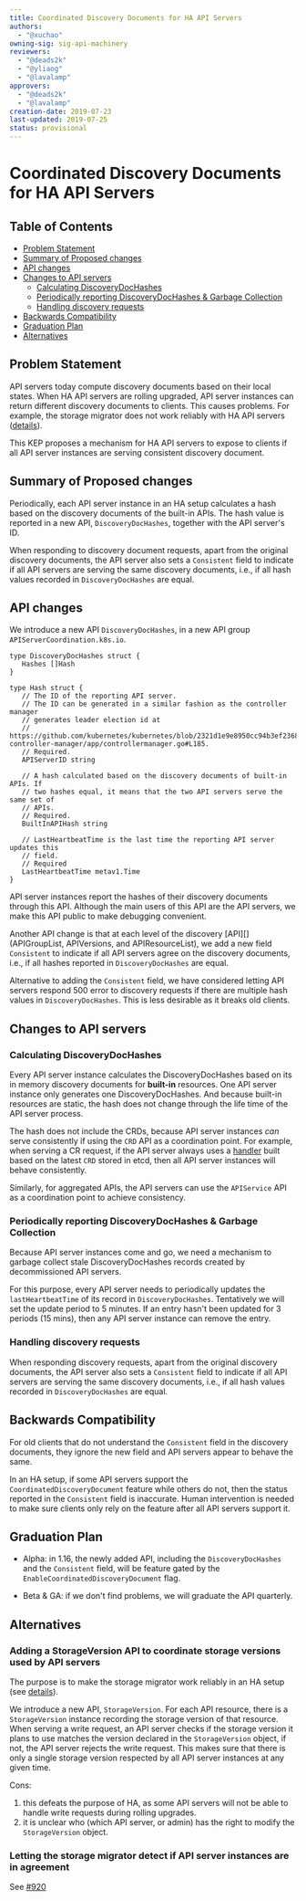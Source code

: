 ```yaml
---
title: Coordinated Discovery Documents for HA API Servers
authors:
  - "@xuchao"
owning-sig: sig-api-machinery
reviewers:
  - "@deads2k"
  - "@yliaog"
  - "@lavalamp"
approvers:
  - "@deads2k"
  - "@lavalamp"
creation-date: 2019-07-23
last-updated: 2019-07-25
status: provisional
---
```


# Coordinated Discovery Documents for HA API Servers

## Table of Contents

* [Problem Statement](#problem-statement)
* [Summary of Proposed changes](#summary-of-proposed-changes)
* [API changes](#api-changes)
* [Changes to API servers](#changes-to-api-servers)
   * [Calculating DiscoveryDocHashes](#calculating-discoverydochashes)
   * [Periodically reporting DiscoveryDocHashes &amp; Garbage Collection](#periodically-reporting-discoverydochashes--garbage-collection)
   * [Handling discovery requests](#handling-discovery-requests)
* [Backwards Compatibility](#backwards-compatibility)
* [Graduation Plan](#graduation-plan)
* [Alternatives](#alternatives)

## Problem Statement

API servers today compute discovery documents based on their local states. When
HA API servers are rolling upgraded, API server instances can return
different discovery documents to clients. This causes problems. For
example, the storage migrator does not work reliably with HA API servers
([details][]).

[details]:https://github.com/kubernetes/enhancements/blob/master/keps/sig-api-machinery/35-storage-version-hash.md#ha-masters

This KEP proposes a mechanism for HA API servers to expose to clients if
all API server instances are serving consistent discovery document.

## Summary of Proposed changes

Periodically, each API server instance in an HA setup calculates a hash based on
the discovery documents of the built-in APIs. The hash value is reported in a
new API, `DiscoveryDocHashes`, together with the API server's ID. 

When responding to discovery document requests, apart from the original
discovery documents, the API server also sets a `Consistent` field to indicate if
all API servers are serving the same discovery documents, i.e., if all hash
values recorded in `DiscoveryDocHashes` are equal. 

## API changes

We introduce a new API `DiscoveryDocHashes`, in a new API group
`APIServerCoordination.k8s.io`. 

```golang
type DiscoveryDocHashes struct {
   Hashes []Hash
}

type Hash struct {
   // The ID of the reporting API server. 
   // The ID can be generated in a similar fashion as the controller manager
   // generates leader election id at
   // https://github.com/kubernetes/kubernetes/blob/2321d1e9e8950cc94b3ef2368dfaacec61f1ba4f/cmd/cloud-controller-manager/app/controllermanager.go#L185.
   // Required.
   APIServerID string

   // A hash calculated based on the discovery documents of built-in APIs. If
   // two hashes equal, it means that the two API servers serve the same set of
   // APIs.
   // Required.
   BuiltInAPIHash string

   // LastHeartbeatTime is the last time the reporting API server updates this 
   // field.
   // Required 
   LastHeartbeatTime metav1.Time
}
```

API server instances report the hashes of their discovery documents through this
API.  Although the main users of this API are the API servers, we make this API
public to make debugging convenient.

Another API change is that at each level of the discovery [API][] (APIGroupList,
APIVersions, and APIResourceList), we add a new field `Consistent` to indicate
if all API servers agree on the discovery documents, i.e., if all hashes
reported in `DiscoveryDocHashes` are equal.

Alternative to adding the `Consistent` field, we have considered letting API
servers respond 500 error to discovery requests if there are multiple hash
values in `DiscoveryDocHashes`. This is less desirable as it breaks old clients.

## Changes to API servers

### Calculating DiscoveryDocHashes

Every API server instance calculates the DiscoveryDocHashes based on its in
memory discovery documents for **built-in** resources. One API server instance
only generates one DiscoveryDocHashes. And because built-in resources are
static, the hash does not change through the life time of the API server
process.

The hash does not include the CRDs, because API server instances *can* serve
consistently if using the `CRD` API as a coordination point. For example, when
serving a CR request, if the API server always uses a [handler][] built based on
the latest `CRD` stored in etcd, then all API server instances will behave
consistently.

[handler]:https://github.com/kubernetes/kubernetes/blob/63a43402a365f7a7615e01ea3e174fb8a71d67a8/staging/src/k8s.io/apiextensions-apiserver/pkg/apiserver/customresource_handler.go#L200

Similarly, for aggregated APIs, the API servers can use the `APIService` API as
a coordination point to achieve consistency.

### Periodically reporting DiscoveryDocHashes & Garbage Collection

Because API server instances come and go, we need a mechanism to garbage collect
stale DiscoveryDocHashes records created by decommissioned API servers.

For this purpose, every API server needs to periodically updates the
`lastHeartbeatTime` of its record in `DiscoveryDocHashes`. Tentatively we will
set the update period to 5 minutes. If an entry hasn't been updated for 3
periods (15 mins), then any API server instance can remove the entry.

### Handling discovery requests

When responding discovery requests, apart from the original discovery documents,
the API server also sets a `Consistent` field to indicate if all API servers are
serving the same discovery documents, i.e., if all hash values recorded in
`DiscoveryDocHashes` are equal. 

## Backwards Compatibility

For old clients that do not understand the `Consistent` field in the discovery
documents, they ignore the new field and API servers appear to behave the same.

In an HA setup, if some API servers support the `CoordinatedDiscoveryDocument`
feature while others do not, then the status reported in the `Consistent` field
is inaccurate. Human intervention is needed to make sure clients only rely on
the feature after all API servers support it.

## Graduation Plan

* Alpha: in 1.16, the newly added API, including the `DiscoveryDocHashes` and
  the `Consistent` field, will be feature gated by the
  `EnableCoordinatedDiscoveryDocument` flag.

* Beta & GA: if we don't find problems, we will graduate the API quarterly.

## Alternatives

### Adding a StorageVersion API to coordinate storage versions used by API servers

The purpose is to make the storage migrator work reliably in an HA setup (see
[details][]).

We introduce a new API, `StorageVersion`. For each API resource, there is a
`StorageVersion` instance recording the storage version of that resource. When
serving a write request, an API server checks if the storage version it plans to
use matches the version declared in the `StorageVersion` object, if not, the API
server rejects the write request. This makes sure that there is only a single
storage version respected by all API server instances at any given time.

[details]:https://github.com/kubernetes/enhancements/blob/master/keps/sig-api-machinery/35-storage-version-hash.md#ha-masters

Cons:
   1. this defeats the purpose of HA, as some API servers will not be able to
      handle write requests during rolling upgrades.
   2. it is unclear who (which API server, or admin) has the right to modify the
      `StorageVersion` object.

### Letting the storage migrator detect if API server instances are in agreement

See [#920](https://github.com/kubernetes/enhancements/pull/920)
